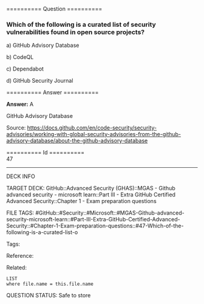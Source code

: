 ========== Question ==========  

### Which of the following is a curated list of security vulnerabilities found in open source projects?

a) GitHub Advisory Database

b) CodeQL

c) Dependabot

d) GitHub Security Journal  

========== Answer ==========  

**Answer:** A

GitHub Advisory Database

Source: https://docs.github.com/en/code-security/security-advisories/working-with-global-security-advisories-from-the-github-advisory-database/about-the-github-advisory-database

========== Id ==========  
47

---

DECK INFO

TARGET DECK: GitHub::Advanced Security (GHAS)::MGAS - Github advanced security - microsoft learn::Part III - Extra GitHub Certified Advanced Security::Chapter 1 - Exam preparation questions

FILE TAGS: #GitHub::#Security::#Microsoft::#MGAS-Github-advanced-security-microsoft-learn::#Part-III-Extra-GitHub-Certified-Advanced-Security::#Chapter-1-Exam-preparation-questions::#47-Which-of-the-following-is-a-curated-list-o

Tags:

Reference:

Related:

```dataview
LIST
where file.name = this.file.name
```

QUESTION STATUS: Safe to store
